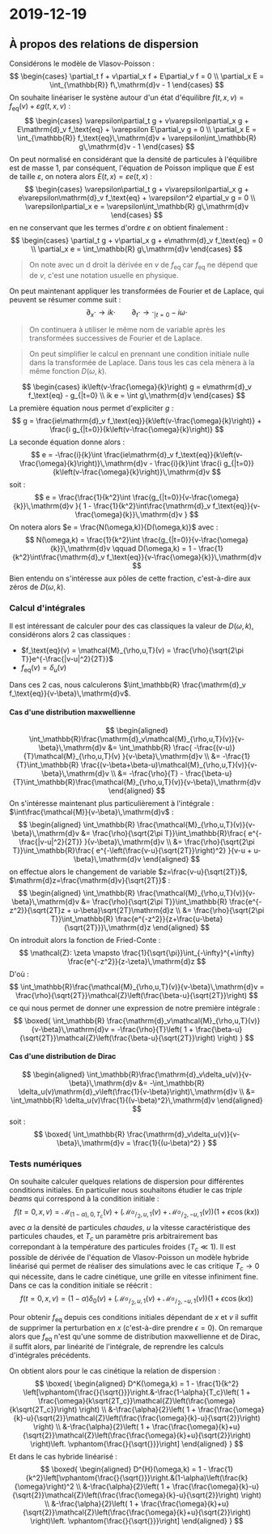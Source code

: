 # 2019-12-19

## À propos des relations de dispersion

Considérons le modèle de Vlasov-Poisson :
$$
  \begin{cases}
    \partial_t f + v\partial_x f + E\partial_v f = 0 \\
    \partial_x E = \int_{\mathbb{R}} f\,\mathrm{d}v - 1
  \end{cases}
$$
On souhaite linéariser le systène autour d'un état d'équilibre $f(t,x,v) = f_\text{eq}(v) + \varepsilon g(t,x,v)$ :
$$
  \begin{cases}
    \varepsilon\partial_t g + v\varepsilon\partial_x g + E\mathrm{d}_v f_\text{eq} + \varepsilon E\partial_v g = 0 \\
    \partial_x E = \int_{\mathbb{R}} f_\text{eq}\,\mathrm{d}v + \varepsilon\int_\mathbb{R} g\,\mathrm{d}v - 1
  \end{cases}
$$
On peut normalisé en considérant que la densité de particules à l'équilibre est de masse $1$, par conséquent, l'équation de Poisson implique que $E$ est de taille $\varepsilon$, on notera alors $E(t,x) = \varepsilon e(t,x)$ :
$$
  \begin{cases}
    \varepsilon\partial_t g + v\varepsilon\partial_x g + e\varepsilon\mathrm{d}_v f_\text{eq} + \varepsilon^2 e\partial_v g = 0 \\
    \varepsilon\partial_x e = \varepsilon\int_\mathbb{R} g\,\mathrm{d}v
  \end{cases}
$$
en ne conservant que les termes d'ordre $\varepsilon$ on obtient finalement :
$$
  \begin{cases}
    \partial_t g + v\partial_x g + e\mathrm{d}_v f_\text{eq} = 0 \\
    \partial_x e = \int_\mathbb{R} g\,\mathrm{d}v
  \end{cases}
$$

> On note avec un $\mathrm{d}$ droit la dérivée en $v$ de $f_\text{eq}$ car $f_\text{eq}$ ne dépend que de $v$, c'est une notation usuelle en physique.

On peut maintenant appliquer les transformées de Fourier et de Laplace, qui peuvent se résumer comme suit :
$$
  \partial_x\cdot \to ik\cdot \qquad \partial_t\cdot \to \cdot_{|t=0} - i\omega\cdot
$$

> On continuera à utiliser le même nom de variable après les transformées successives de Fourier et de Laplace.

> On peut simplifier le calcul en prennant une condition initiale nulle dans la transformée de Laplace. Dans tous les cas cela mènera à la même fonction $D(\omega,k)$.

$$
  \begin{cases}
    ik\left(v-\frac{\omega}{k}\right) g = e\mathrm{d}_v f_\text{eq} - g_{|t=0} \\
    ik e = \int g\,\mathrm{d}v
  \end{cases}
$$
La première équation nous permet d'expliciter $g$ :
$$
  g = \frac{ie\mathrm{d}_v f_\text{eq}}{k\left(v-\frac{\omega}{k}\right)} + \frac{i g_{|t=0}}{k\left(v-\frac{\omega}{k}\right)}
$$
La seconde équation donne alors :
$$
  e = -\frac{i}{k}\int \frac{ie\mathrm{d}_v f_\text{eq}}{k\left(v-\frac{\omega}{k}\right)}\,\mathrm{d}v - \frac{i}{k}\int \frac{i g_{|t=0}}{k\left(v-\frac{\omega}{k}\right)}\,\mathrm{d}v
$$
soit :
$$
  e = \frac{\frac{1}{k^2}\int \frac{g_{|t=0}}{v-\frac{\omega}{k}}\,\mathrm{d}v }{ 1 - \frac{1}{k^2}\int\frac{\mathrm{d}_v f_\text{eq}}{v-\frac{\omega}{k}}\,\mathrm{d}v }
$$
On notera alors $e = \frac{N(\omega,k)}{D(\omega,k)}$ avec :
$$
  N(\omega,k) = \frac{1}{k^2}\int \frac{g_{|t=0}}{v-\frac{\omega}{k}}\,\mathrm{d}v
  \qquad
  D(\omega,k) = 1 - \frac{1}{k^2}\int\frac{\mathrm{d}_v f_\text{eq}}{v-\frac{\omega}{k}}\,\mathrm{d}v
$$
Bien entendu on s'intéresse aux pôles de cette fraction, c'est-à-dire aux zéros de $D(\omega,k)$.

### Calcul d'intégrales

Il est intéressant de calculer pour des cas classiques la valeur de $D(\omega,k)$, considérons alors 2 cas classiques :

* $f_\text{eq}(v) = \mathcal{M}_{\rho,u,T}(v) = \frac{\rho}{\sqrt{2\pi T}}e^{-\frac{|v-u|^2}{2T}}$
* $f_\text{eq}(v) = \delta_u(v)$

Dans ces 2 cas, nous calculerons $\int_\mathbb{R} \frac{\mathrm{d}_v f_\text{eq}}{v-\beta}\,\mathrm{d}v$.

#### Cas d'une distribution maxwellienne

$$
  \begin{aligned}
    \int_\mathbb{R}\frac{\mathrm{d}_v\mathcal{M}_{\rho,u,T}(v)}{v-\beta}\,\mathrm{d}v
      &= \int_\mathbb{R} \frac{ -\frac{(v-u)}{T}\mathcal{M}_{\rho,u,T}(v) }{v-\beta}\,\mathrm{d}v \\
      &= -\frac{1}{T}\int_\mathbb{R} \frac{(v-\beta+\beta-u)\mathcal{M}_{\rho,u,T}(v)}{v-\beta}\,\mathrm{d}v \\
      &= -\frac{\rho}{T} - \frac{\beta-u}{T}\int_\mathbb{R}\frac{\mathcal{M}_{\rho,u,T}(v)}{v-\beta}\,\mathrm{d}v
  \end{aligned}
$$
On s'intéresse maintenant plus particulièrement à l'intégrale : $\int\frac{\mathcal{M}}{v-\beta}\,\mathrm{d}v$ :
$$
  \begin{aligned}
    \int_\mathbb{R} \frac{\mathcal{M}_{\rho,u,T}(v)}{v-\beta}\,\mathrm{d}v
      &= \frac{\rho}{\sqrt{2\pi T}}\int_\mathbb{R}\frac{ e^{-\frac{|v-u|^2}{2T}} }{v-\beta}\,\mathrm{d}v \\
      &= \frac{\rho}{\sqrt{2\pi T}}\int_\mathbb{R}\frac{ e^{-\left(\frac{v-u}{\sqrt{2T}}\right)^2} }{v-u + u-\beta}\,\mathrm{d}v
  \end{aligned}
$$
on effectue alors le changement de variable $z=\frac{v-u}{\sqrt{2T}}$, $\mathrm{d}z=\frac{\mathrm{d}v}{\sqrt{2T}}$ :
$$
  \begin{aligned}
    \int_\mathbb{R} \frac{\mathcal{M}_{\rho,u,T}(v)}{v-\beta}\,\mathrm{d}v
      &= \frac{\rho}{\sqrt{2\pi T}}\int_\mathbb{R} \frac{e^{-z^2}}{\sqrt{2T}z + u-\beta}\sqrt{2T}\mathrm{d}z \\
      &= \frac{\rho}{\sqrt{2\pi T}}\int_\mathbb{R} \frac{e^{-z^2}}{z+\frac{u-\beta}{\sqrt{2T}}}\,\mathrm{d}z
  \end{aligned}
$$
On introduit alors la fonction de Fried-Conte :
$$
  \mathcal{Z}: \zeta \mapsto \frac{1}{\sqrt{\pi}}\int_{-\infty}^{+\infty} \frac{e^{-z^2}}{z-\zeta}\,\mathrm{d}z
$$
D'où :
$$
  \int_\mathbb{R}\frac{\mathcal{M}_{\rho,u,T}(v)}{v-\beta}\,\mathrm{d}v
    = \frac{\rho}{\sqrt{2T}}\mathcal{Z}\left(\frac{\beta-u}{\sqrt{2T}}\right)
$$
ce qui nous permet de donner une expression de notre première intégrale :
$$
  \boxed{
    \int_\mathbb{R} \frac{\mathrm{d}_v\mathcal{M}_{\rho,u,T}(v)}{v-\beta}\,\mathrm{d}v = -\frac{\rho}{T}\left( 1 + \frac{\beta-u}{\sqrt{2T}}\mathcal{Z}\left(\frac{\beta-u}{\sqrt{2T}}\right) \right)
  }
$$

#### Cas d'une distribution de Dirac

$$
  \begin{aligned}
    \int_\mathbb{R}\frac{\mathrm{d}_v\delta_u(v)}{v-\beta}\,\mathrm{d}v
      &= -\int_\mathbb{R} \delta_u(v)\mathrm{d}_v\left(\frac{1}{v-\beta}\right)\,\mathrm{d}v \\
      &=  \int_\mathbb{R} \delta_u(v)\frac{1}{(v-\beta)^2}\,\mathrm{d}v
  \end{aligned}
$$
soit :
$$
  \boxed{
    \int_\mathbb{R} \frac{\mathrm{d}_v\delta_u(v)}{v-\beta}\,\mathrm{d}v = \frac{1}{(u-\beta)^2}
  }
$$

### Tests numériques

On souhaite calculer quelques relations de dispersion pour différentes conditions initiales. En particulier nous souhaitons étudier le cas *triple beams* qui correspond à la condition initiale :
$$
  f(t=0,x,v) = \mathcal{M}_{(1-\alpha),0,T_c}(v) + \left(\mathcal{M}_{^\alpha\!/\!_2,u,1}(v) + \mathcal{M}_{^\alpha\!/\!_2,-u,1}(v)\right)(1+\epsilon\cos(k x))
$$
avec $\alpha$ la densité de particules *chaudes*, $u$ la vitesse caractéristique des particules chaudes, et $T_c$ un paramètre pris arbitrairement bas correpondant à la température des particules froides ($T_c \ll 1$). Il est possible de dérivée de l'équation de Vlasov-Poisson un modèle hybride linéarisé qui permet de réaliser des simulations avec le cas critique $T_c\to 0$ qui nécessite, dans le cadre cinétique, une grille en vitesse infiniment fine. Dans ce cas la condition initiale se réécrit :
$$
  f(t=0,x,v) = (1-\alpha)\delta_0(v) + \left(\mathcal{M}_{^\alpha\!/\!_2,u,1}(v) + \mathcal{M}_{^\alpha\!/\!_2,-u,1}(v)\right)(1+\epsilon\cos(k x))
$$

Pour obtenir $f_\text{eq}$ depuis ces conditions initiales dépendant de $x$ et $v$ il suffit de supprimer la perturbation en $x$ (c'est-à-dire prendre $\epsilon=0$). On remarque alors que $f_\text{eq}$ n'est qu'une somme de distribution maxwellienne et de Dirac, il suffit alors, par linéarité de l'intégrale, de reprendre les calculs d'intégrales précédents.

On obtient alors pour le cas cinétique la relation de dispersion :
$$
  \boxed{
    \begin{aligned}
      D^K(\omega,k) = 1 - \frac{1}{k^2} \left[\vphantom{\frac{}{\sqrt{}}}\right.&-\frac{1-\alpha}{T_c}\left( 1 + \frac{\omega}{k\sqrt{2T_c}}\mathcal{Z}\left(\frac{\omega}{k\sqrt{2T_c}}\right) \right) \\
         &-\frac{\alpha}{2}\left( 1 + \frac{\frac{\omega}{k}-u}{\sqrt{2}}\mathcal{Z}\left(\frac{\frac{\omega}{k}-u}{\sqrt{2}}\right) \right) \\
         &-\frac{\alpha}{2}\left( 1 + \frac{\frac{\omega}{k}+u}{\sqrt{2}}\mathcal{Z}\left(\frac{\frac{\omega}{k}+u}{\sqrt{2}}\right) \right)\left. \vphantom{\frac{}{\sqrt{}}}\right]
    \end{aligned}
  }
$$
Et dans le cas hybride linéarisé :
$$
  \boxed{
    \begin{aligned}
      D^{H}(\omega,k) = 1 - \frac{1}{k^2}\left[\vphantom{\frac{}{\sqrt{}}}\right.&(1-\alpha)\left(\frac{k}{\omega}\right)^2 \\
          &-\frac{\alpha}{2}\left( 1 + \frac{\frac{\omega}{k}-u}{\sqrt{2}}\mathcal{Z}\left(\frac{\frac{\omega}{k}-u}{\sqrt{2}}\right) \right) \\
         &-\frac{\alpha}{2}\left( 1 + \frac{\frac{\omega}{k}+u}{\sqrt{2}}\mathcal{Z}\left(\frac{\frac{\omega}{k}+u}{\sqrt{2}}\right) \right)\left. \vphantom{\frac{}{\sqrt{}}}\right]
    \end{aligned}
  }
$$
